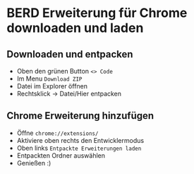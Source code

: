 # BERD Erweiterung für Chrome downloaden und laden

## Downloaden und entpacken
* Oben den grünen Button <code><> Code</code>
* Im Menu <code>Download ZIP</code>
* Datei im Explorer öffnen
* Rechtsklick -> Datei/Hier entpacken
  
## Chrome Erweiterung hinzufügen
* Öffne <code>chrome://extensions/</code>
* Aktiviere oben rechts den Entwicklermodus
* Oben links <code>Entpackte Erweiterungen laden</code>
* Entpackten Ordner auswählen
* Genießen :)
